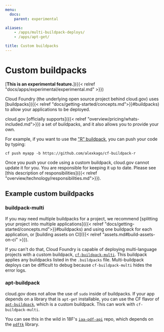```yaml
---
menu:
  docs:
    parent: experimental

aliases:
    - /apps/multi-buildpack-deploys/
    - /apps/apt-get/

title: Custom buildpacks
---
```


# Custom buildpacks
[**This is an experimental feature.**]({{< relref "docs/apps/experimental/experimental.md" >}})

Cloud Foundry (the underlying open source project behind cloud.gov) uses [buildpacks]({{< relref "docs/getting-started/concepts.md">}}#buildpacks) to allow your applications to be deployed.

cloud.gov [officially supports]({{< relref "overview/pricing/whats-included.md">}}) a set of buildpacks, and it also allows you to provide your own.

For example, if you want to use the ["R" buildpack](https://github.com/alexkago/cf-buildpack-r), you can push your code by typing:

`cf push myapp -b https://github.com/alexkago/cf-buildpack-r`

Once you push your code using a custom buildpack, cloud.gov cannot update it for you. You are responsible for keeping it up to date. Please see [this description of responsibilities]({{< relref "overview/technology/responsibilities.md">}}).

## Example custom buildpacks

### buildpack-multi

If you may need multiple buildpacks for a project, we recommend [splitting your project into multiple applications]({{< relref "docs/getting-started/concepts.md">}}#buildpacks) and using one buildpack for each application, or [building assets on CI]({{< relref "assets.md#build-assets-on-ci" >}}).

If you can't do that, Cloud Foundry is capable of deploying multi-language projects with a custom buildpack, [`cf-buildpack-multi`](https://bitbucket.org/cf-utilities/cf-buildpack-multi). This buildpack applies any buildpacks listed in the `.buildpacks` file. Multi-buildpack deploys can be difficult to debug because `cf-buildpack-multi` hides the error logs.

### apt-buildpack

cloud.gov does not allow the use of `sudo` inside of buildpacks. If your app depends on a library that is `apt-get` installable, you can use the CF flavor of [`apt-buildpack`](https://github.com/pivotal-cf-experimental/apt-buildpack), which is a custom buildpack. This can work with `cf-buildpack-multi`.

You can see this in the wild in 18F's [`iaa-pdf-api`](https://github.com/18f/iaa-pdf-api) repo, which depends on the [`pdftk`](https://www.pdflabs.com/tools/pdftk-server/) library.
